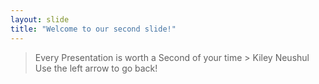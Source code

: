 ```yaml
---
layout: slide
title: "Welcome to our second slide!"
---
```

> Every Presentation is worth a Second of your time > Kiley Neushul
Use the left arrow to go back!
